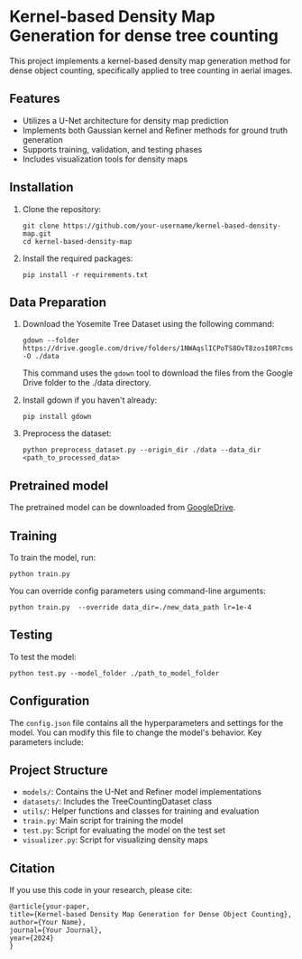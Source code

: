 # Kernel-based Density Map Generation for dense tree counting

This project implements a kernel-based density map generation method for dense object counting, specifically applied to tree counting in aerial images.

## Features

- Utilizes a U-Net architecture for density map prediction
- Implements both Gaussian kernel and Refiner methods for ground truth generation
- Supports training, validation, and testing phases
- Includes visualization tools for density maps

## Installation

1. Clone the repository:

   ```
   git clone https://github.com/your-username/kernel-based-density-map.git
   cd kernel-based-density-map
   ```

2. Install the required packages:
   ```
   pip install -r requirements.txt
   ```

## Data Preparation

1. Download the Yosemite Tree Dataset using the following command:

   ```
   gdown --folder https://drive.google.com/drive/folders/1NWAqslICPoTS8OvT8zosI0R7cmsl6x9j -O ./data
   ```

   This command uses the `gdown` tool to download the files from the Google Drive folder to the ./data directory.

2. Install gdown if you haven't already:

   ```
   pip install gdown
   ```

3. Preprocess the dataset:
   ```
   python preprocess_dataset.py --origin_dir ./data --data_dir <path_to_processed_data>
   ```

## Pretrained model

The pretrained model can be downloaded from [GoogleDrive](https://drive.google.com/drive/folders/1TaY5I1eHIt7pm2YBfqw4BfnpX2l3Bof4?usp=sharing).

## Training

To train the model, run:

```
python train.py
```

You can override config parameters using command-line arguments:

```
python train.py  --override data_dir=./new_data_path lr=1e-4
```

## Testing

To test the model:

```
python test.py --model_folder ./path_to_model_folder
```

## Configuration

The `config.json` file contains all the hyperparameters and settings for the model. You can modify this file to change the model's behavior. Key parameters include:

## Project Structure

- `models/`: Contains the U-Net and Refiner model implementations
- `datasets/`: Includes the TreeCountingDataset class
- `utils/`: Helper functions and classes for training and evaluation
- `train.py`: Main script for training the model
- `test.py`: Script for evaluating the model on the test set
- `visualizer.py`: Script for visualizing density maps

## Citation

If you use this code in your research, please cite:

```
@article{your-paper,
title={Kernel-based Density Map Generation for Dense Object Counting},
author={Your Name},
journal={Your Journal},
year={2024}
}
```
